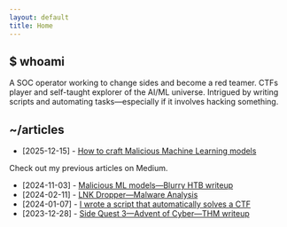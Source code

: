 ```yaml
---
layout: default
title: Home
---
```


## $ whoami

A SOC operator working to change sides and become a red teamer. CTFs player and self-taught explorer of the AI/ML universe. Intrigued by writing scripts and automating tasks—especially if it involves hacking something.

## ~/articles

- [2025-12-15] - [How to craft Malicious Machine Learning models](./2024-12-15-how-to-craft-malicious-ml-models)

Check out my previous articles on Medium.

- [2024-11-03] - [Malicious ML models—Blurry HTB writeup](https://medium.com/@0xffisnotavailable/malicious-ml-models-blurry-htb-writeup-ce829bf5c6ae)
- [2024-02-11] - [LNK Dropper—Malware Analysis](https://medium.com/@0xffisnotavailable/lnk-dropper-malware-analysis-b1d3e3905f9d)
- [2024-01-07] - [I wrote a script that automatically solves a CTF](https://medium.com/@0xffisnotavailable/i-wrote-a-script-that-automatically-solves-a-ctf-19e18aa0ce77)
- [2023-12-28] - [Side Quest 3—Advent of Cyber—THM writeup](https://medium.com/@0xffisnotavailable/side-quest-3-advent-of-cyber-2023-tryhackme-writeup-7f2f213601ca)